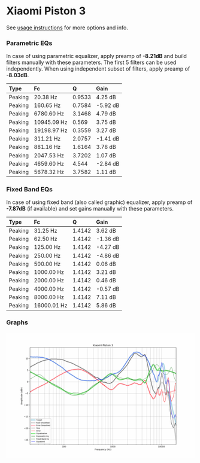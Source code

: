 # Xiaomi Piston 3
See [usage instructions](https://github.com/jaakkopasanen/AutoEq#usage) for more options and info.

### Parametric EQs
In case of using parametric equalizer, apply preamp of **-8.21dB** and build filters manually
with these parameters. The first 5 filters can be used independently.
When using independent subset of filters, apply preamp of **-8.03dB**.

| Type    | Fc          |      Q | Gain     |
|:--------|:------------|:-------|:---------|
| Peaking | 20.38 Hz    | 0.9533 | 4.25 dB  |
| Peaking | 160.65 Hz   | 0.7584 | -5.92 dB |
| Peaking | 6780.60 Hz  | 3.1468 | 4.79 dB  |
| Peaking | 10945.09 Hz | 0.569  | 3.75 dB  |
| Peaking | 19198.97 Hz | 0.3559 | 3.27 dB  |
| Peaking | 311.21 Hz   | 2.0757 | -1.41 dB |
| Peaking | 881.16 Hz   | 1.6164 | 3.78 dB  |
| Peaking | 2047.53 Hz  | 3.7202 | 1.07 dB  |
| Peaking | 4659.60 Hz  | 4.544  | -2.84 dB |
| Peaking | 5678.32 Hz  | 3.7582 | 1.11 dB  |

### Fixed Band EQs
In case of using fixed band (also called graphic) equalizer, apply preamp of **-7.87dB**
(if available) and set gains manually with these parameters.

| Type    | Fc          |      Q | Gain     |
|:--------|:------------|:-------|:---------|
| Peaking | 31.25 Hz    | 1.4142 | 3.62 dB  |
| Peaking | 62.50 Hz    | 1.4142 | -1.36 dB |
| Peaking | 125.00 Hz   | 1.4142 | -4.27 dB |
| Peaking | 250.00 Hz   | 1.4142 | -4.86 dB |
| Peaking | 500.00 Hz   | 1.4142 | 0.06 dB  |
| Peaking | 1000.00 Hz  | 1.4142 | 3.21 dB  |
| Peaking | 2000.00 Hz  | 1.4142 | 0.46 dB  |
| Peaking | 4000.00 Hz  | 1.4142 | -0.57 dB |
| Peaking | 8000.00 Hz  | 1.4142 | 7.11 dB  |
| Peaking | 16000.01 Hz | 1.4142 | 5.86 dB  |

### Graphs
![](./Xiaomi%20Piston%203.png)